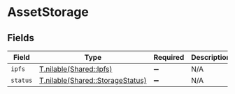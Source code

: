 # AssetStorage


## Fields

| Field                                                                    | Type                                                                     | Required                                                                 | Description                                                              |
| ------------------------------------------------------------------------ | ------------------------------------------------------------------------ | ------------------------------------------------------------------------ | ------------------------------------------------------------------------ |
| `ipfs`                                                                   | [T.nilable(Shared::Ipfs)](../../models/shared/ipfs.md)                   | :heavy_minus_sign:                                                       | N/A                                                                      |
| `status`                                                                 | [T.nilable(Shared::StorageStatus)](../../models/shared/storagestatus.md) | :heavy_minus_sign:                                                       | N/A                                                                      |